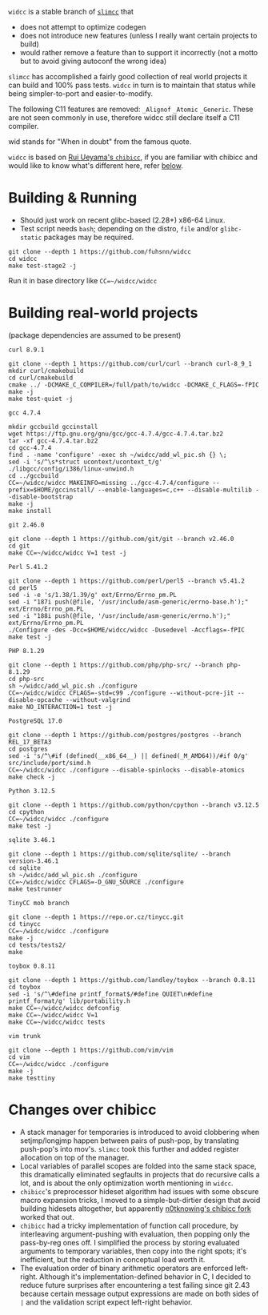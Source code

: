 `widcc` is a stable branch of [`slimcc`](https://github.com/fuhsnn/slimcc) that
 - does not attempt to optimize codegen 
 - does not introduce new features (unless I really want certain projects to build)
 - would rather remove a feature than to support it incorrectly (not a motto but to avoid giving autoconf the wrong idea)
 
`slimcc` has accomplished a fairly good collection of real world projects it can build and 100% pass tests. `widcc` in turn is to maintain that status while being simpler-to-port and easier-to-modify.

The following C11 features are removed: `_Alignof` `_Atomic` `_Generic`. These are not seen commonly in use, therefore widcc still declare itself a C11 compiler. 

wid stands for "When in doubt" from the famous quote.

`widcc` is based on [Rui Ueyama's `chibicc`](https://github.com/rui314/chibicc), if you are familiar with chibicc and would like to know what's different here, refer [below](#changes-over-chibicc).

# Building & Running
 - Should just work on recent glibc-based (2.28+) x86-64 Linux.
 - Test script needs `bash`; depending on the distro, `file` and/or `glibc-static` packages may be required.
```
git clone --depth 1 https://github.com/fuhsnn/widcc
cd widcc
make test-stage2 -j
```
Run it in base directory like `CC=~/widcc/widcc`

# Building real-world projects

(package dependencies are assumed to be present)

`curl 8.9.1`
```
git clone --depth 1 https://github.com/curl/curl --branch curl-8_9_1
mkdir curl/cmakebuild
cd curl/cmakebuild
cmake ../ -DCMAKE_C_COMPILER=/full/path/to/widcc -DCMAKE_C_FLAGS=-fPIC
make -j
make test-quiet -j
```
`gcc 4.7.4`
```
mkdir gccbuild gccinstall
wget https://ftp.gnu.org/gnu/gcc/gcc-4.7.4/gcc-4.7.4.tar.bz2
tar -xf gcc-4.7.4.tar.bz2
cd gcc-4.7.4
find . -name 'configure' -exec sh ~/widcc/add_wl_pic.sh {} \;
sed -i 's/^\s*struct ucontext/ucontext_t/g' ./libgcc/config/i386/linux-unwind.h
cd ../gccbuild
CC=~/widcc/widcc MAKEINFO=missing ../gcc-4.7.4/configure --prefix=$HOME/gccinstall/ --enable-languages=c,c++ --disable-multilib --disable-bootstrap
make -j
make install
```
`git 2.46.0`
```
git clone --depth 1 https://github.com/git/git --branch v2.46.0
cd git
make CC=~/widcc/widcc V=1 test -j
```
`Perl 5.41.2`
```
git clone --depth 1 https://github.com/perl/perl5 --branch v5.41.2
cd perl5
sed -i -e 's/1.38/1.39/g' ext/Errno/Errno_pm.PL
sed -i "187i push(@file, '/usr/include/asm-generic/errno-base.h');" ext/Errno/Errno_pm.PL
sed -i "188i push(@file, '/usr/include/asm-generic/errno.h');" ext/Errno/Errno_pm.PL
./Configure -des -Dcc=$HOME/widcc/widcc -Dusedevel -Accflags=-fPIC
make test -j
```
`PHP 8.1.29`
```
git clone --depth 1 https://github.com/php/php-src/ --branch php-8.1.29
cd php-src
sh ~/widcc/add_wl_pic.sh ./configure
CC=~/widcc/widcc CFLAGS=-std=c99 ./configure --without-pcre-jit --disable-opcache --without-valgrind
make NO_INTERACTION=1 test -j
```
`PostgreSQL 17.0`
```
git clone --depth 1 https://github.com/postgres/postgres --branch REL_17_BETA3
cd postgres
sed -i 's/^\#if (defined(__x86_64__) || defined(_M_AMD64))/#if 0/g' src/include/port/simd.h
CC=~/widcc/widcc ./configure --disable-spinlocks --disable-atomics
make check -j
```
`Python 3.12.5`
```
git clone --depth 1 https://github.com/python/cpython --branch v3.12.5
cd cpython
CC=~/widcc/widcc ./configure
make test -j
```
`sqlite 3.46.1`
```
git clone --depth 1 https://github.com/sqlite/sqlite/ --branch version-3.46.1
cd sqlite
sh ~/widcc/add_wl_pic.sh ./configure
CC=~/widcc/widcc CFLAGS=-D_GNU_SOURCE ./configure
make testrunner
```
`TinyCC mob branch`
```
git clone --depth 1 https://repo.or.cz/tinycc.git
cd tinycc
CC=~/widcc/widcc ./configure
make -j
cd tests/tests2/
make
```
`toybox 0.8.11`
```
git clone --depth 1 https://github.com/landley/toybox --branch 0.8.11
cd toybox
sed -i 's/^\#define printf_format$/#define QUIET\n#define printf_format/g' lib/portability.h
make CC=~/widcc/widcc defconfig
make CC=~/widcc/widcc V=1
make CC=~/widcc/widcc tests
```
`vim trunk`
```
git clone --depth 1 https://github.com/vim/vim
cd vim
CC=~/widcc/widcc ./configure
make -j
make testtiny
```

# Changes over chibicc
- A stack manager for temporaries is introduced to avoid clobbering when setjmp/longjmp happen between pairs of push-pop, by translating push-pop's into mov's. `slimcc` took this further and added register allocation on top of the manager.
- Local variables of parallel scopes are folded into the same stack space, this dramatically eliminated segfaults in projects that do recursive calls a lot, and is about the only optimization worth mentioning in `widcc`.
- `chibicc`'s preprocessor hideset algorithm had issues with some obscure macro expansion tricks, I moved to a simple-but-dirtier design that avoid building hidesets altogether, but apparently [n0tknowing's chibicc fork](https://github.com/n0tknowing/chibicc) worked that out.
- `chibicc` had a tricky implementation of function call procedure, by interleaving argument-pushing with evaluation, then popping only the pass-by-reg ones off. I simplified the process by storing evaluated arguments to temporary variables, then copy into the right spots; it's inefficient, but the reduction in conceptual load worth it.
- The evaluation order of binary arithmetic operators are enforced left-right. Although it's implementation-defined behavior in C, I decided to reduce future surprises after encountering a test failing since git 2.43 because certain message output expressions are made on both sides of `|` and the validation script expect left-right behavior.

